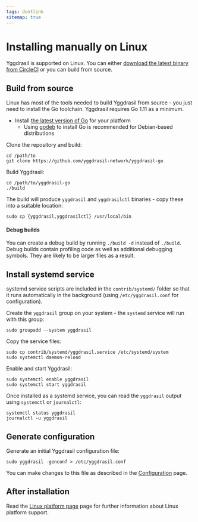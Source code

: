 ```yaml
---
tags: dontlink
sitemap: true
---
```


# Installing manually on Linux

Yggdrasil is supported on Linux. You can either [download the latest binary from
CircleCI](builds.md) or you can build from source.

## Build from source

Linux has most of the tools needed to build Yggdrasil from source - you just
need to install the Go toolchain. Yggdrasil requires Go 1.11 as a minimum.

- Install [the latest version of Go](https://golang.org/dl/) for your platform
  - Using [godeb](https://github.com/niemeyer/godeb) to install Go is
    recommended for Debian-based distributions

Clone the repository and build:
```
cd /path/to
git clone https://github.com/yggdrasil-network/yggdrasil-go
```

Build Yggdrasil:
```
cd /path/to/yggdrasil-go
./build
```

The build will produce `yggdrasil` and `yggdrasilctl` binaries - copy these
into a suitable location:
```
sudo cp {yggdrasil,yggdrasilctl} /usr/local/bin
```

#### Debug builds

You can create a debug build by running `./build -d` instead of
`./build`. Debug builds contain profiling code as well as additional debugging
symbols. They are likely to be larger files as a result.

## Install systemd service

systemd service scripts are included in the `contrib/systemd/` folder so that it
runs automatically in the background (using `/etc/yggdrasil.conf` for
configuration).

Create the `yggdrasil` group on your system - the `systemd` service will run
with this group:
```
sudo groupadd --system yggdrasil
```

Copy the service files:
```
sudo cp contrib/systemd/yggdrasil.service /etc/systemd/system
sudo systemctl daemon-reload
```

Enable and start Yggdrasil:
```
sudo systemctl enable yggdrasil
sudo systemctl start yggdrasil
```

Once installed as a systemd service, you can read the `yggdrasil` output using
`systemctl` or `journalctl`:
```
systemctl status yggdrasil
journalctl -u yggdrasil
```

## Generate configuration

Generate an initial Yggdrasil configuration file:
```
sudo yggdrasil -genconf > /etc/yggdrasil.conf
```

You can make changes to this file as described in the
[Configuration](configuration.md) page.

## After installation

Read the [Linux platform page](platform-linux.md) page for further
information about Linux platform support.
